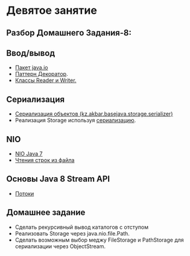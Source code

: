 
# Девятое занятие

## Разбор Домашнего Задания-8:

## Ввод/вывод
- <a href="http://www.intuit.ru/studies/courses/16/16/lecture/27133">Пакет java.io</a>
- <a href="http://ru.wikipedia.org/wiki/Декоратор_(шаблон_проектирования)">Паттерн Декоратор</a>.
- <a href="http://www.intuit.ru/studies/courses/16/16/lecture/27133?page=4">Классы Reader и Writer.</a>
 
## Сериализация
- <a href="http://www.intuit.ru/studies/courses/16/16/lecture/27133?page=3">Сериализация объектов (kz.akbar.basejava.storage.serializer)</a>
- Реализация Storage используя <a href="https://habrahabr.ru/post/60317/">сериализацию</a>.
 
## NIO
- <a href="http://www.quizful.net/post/java-nio-tutorial">NIO Java 7</a>
- <a href="https://habrahabr.ru/post/269667/">Чтения строк из файла</a>

## Основы Java 8 Stream API
- <a href="http://devcolibri.com/4274#t7">Потоки</a>

## Домашнее задание
- Сделать рекурсивный вывод каталогов с отступом
- Реализовать Storage через java.nio.file.Path.
- Сделать возможным выбор меджу FileStorage и PathStorage для сериализации через ObjectStream.
